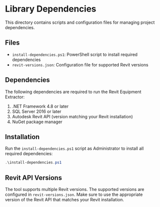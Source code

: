 # Library Dependencies

This directory contains scripts and configuration files for managing project dependencies.

## Files

- `install-dependencies.ps1`: PowerShell script to install required dependencies
- `revit-versions.json`: Configuration file for supported Revit versions

## Dependencies

The following dependencies are required to run the Revit Equipment Extractor:

1. .NET Framework 4.8 or later
2. SQL Server 2016 or later
3. Autodesk Revit API (version matching your Revit installation)
4. NuGet package manager

## Installation

Run the `install-dependencies.ps1` script as Administrator to install all required dependencies:

```powershell
.\install-dependencies.ps1
```

## Revit API Versions

The tool supports multiple Revit versions. The supported versions are configured in `revit-versions.json`. Make sure to use the appropriate version of the Revit API that matches your Revit installation. 